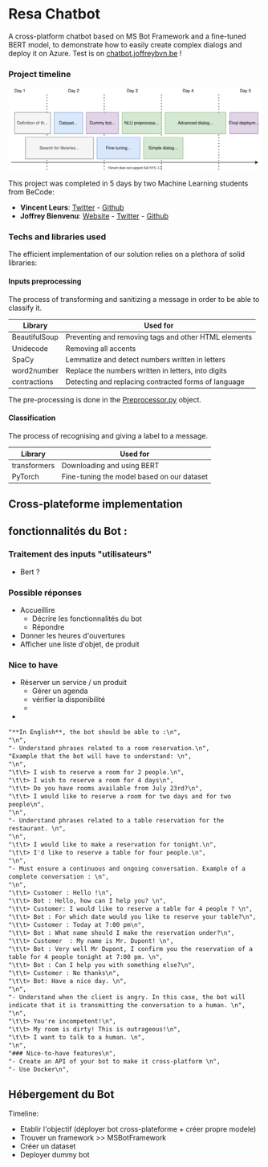 # Resa Chatbot

A cross-platform chatbot based on MS Bot Framework and a fine-tuned BERT model, to demonstrate how to easily create complex dialogs and deploy it on Azure. Test is on [chatbot.joffreybvn.be](https://chatbot.joffreybvn.be) !

### Project timeline

<p align="center">
    <img src="./assets/images/project_timeline.svg">
</p>

This project was completed in 5 days by two Machine Learning students from BeCode:
 - **Vincent Leurs**: [Twitter](https://twitter.com/VincentLeurs) - [Github](https://github.com/paradous)
 - **Joffrey Bienvenu**: [Website](https://joffreybvn.be/) - [Twitter](https://twitter.com/Joffreybvn) - [Github](https://github.com/joffreybvn)

### Techs and libraries used

The efficient implementation of our solution relies on a plethora of solid libraries:

#### Inputs preprocessing
The process of transforming and sanitizing a message in order to be able to classify it.

| &nbsp; &nbsp; Library &nbsp; &nbsp; | Used for |
|---|---|
| BeautifulSoup | Preventing and removing tags and other HTML elements |
| Unidecode | Removing all accents  |
| SpaCy | Lemmatize and detect numbers written in letters  |
| word2number | Replace the numbers written in letters, into digits |
| contractions | Detecting and replacing contracted forms of language |

The pre-processing is done in the [Preprocessor.py](/src/nlu/preprocessing/preprocessor.py) object.

#### Classification
The process of recognising and giving a label to a message.

| &nbsp; &nbsp; Library &nbsp; &nbsp;| Used for |
|---|---|
| transformers | Downloading and using BERT|
| PyTorch | Fine-tuning the model based on our dataset  |

## Cross-plateforme implementation


## fonctionnalités du Bot :

### Traitement des inputs "utilisateurs"

- Bert ?

### Possible réponses

- Accueillire
  - Décrire les fonctionnalités du bot
  - Répondre 
- Donner les heures d'ouvertures
- Afficher une liste d'objet, de produit 

### Nice to have

- Réserver un service / un produit 
  - Gérer un agenda
  - vérifier la disponibilité
  - 
- 

    "**In English**, the bot should be able to :\n",
    "\n",
    "- Understand phrases related to a room reservation.\n",
    "Example that the bot will have to understand: \n",
    "\n",
    "\t\t> I wish to reserve a room for 2 people.\n",
    "\t\t> I wish to reserve a room for 4 days\n",
    "\t\t> Do you have rooms available from July 23rd?\n",
    "\t\t> I would like to reserve a room for two days and for two people\n",
    "\n",
    "- Understand phrases related to a table reservation for the restaurant. \n",
    "\n",
    "\t\t> I would like to make a reservation for tonight.\n",
    "\t\t> I'd like to reserve a table for four people.\n",
    "\n",
    "- Must ensure a continuous and ongoing conversation. Example of a complete conversation : \n",
    "\n",
    "\t\t> Customer : Hello !\n",
    "\t\t> Bot : Hello, how can I help you? \n",
    "\t\t> Customer: I would like to reserve a table for 4 people ? \n",
    "\t\t> Bot : For which date would you like to reserve your table?\n",
    "\t\t> Customer : Today at 7:00 pm\n",
    "\t\t> Bot : What name should I make the reservation under?\n",
    "\t\t> Customer  : My name is Mr. Dupont! \n",
    "\t\t> Bot : Very well Mr Dupont, I confirm you the reservation of a table for 4 people tonight at 7:00 pm. \n",
    "\t\t> Bot : Can I help you with something else?\n",
    "\t\t> Customer : No thanks\n",
    "\t\t> Bot: Have a nice day. \n",
    "\n",
    "- Understand when the client is angry. In this case, the bot will indicate that it is transmitting the conversation to a human. \n",
    "\n",
    "\t\t> You're incompetent!\n",
    "\t\t> My room is dirty! This is outrageous!\n",
    "\t\t> I want to talk to a human. \n",
    "\n",
    "### Nice-to-have features\n",
    "- Create an API of your bot to make it cross-platform \n",
    "- Use Docker\n",




## Hébergement du Bot

Timeline:
- Etablir l'objectif (déployer bot cross-plateforme + créer propre modele)
- Trouver un framework >> MSBotFramework
- Créer un dataset 
- Deployer dummy bot